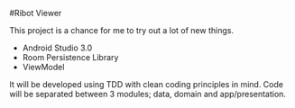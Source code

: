 #Ribot Viewer

This project is a chance for me to try out a lot of new things.

- Android Studio 3.0
- Room Persistence Library
- ViewModel

It will be developed using TDD with clean coding principles in mind. 
Code will be separated between 3 modules; data, domain and app/presentation.


